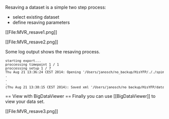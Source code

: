 Resaving a dataset is a simple two step process:

* select existing dataset
* define resaving parameters

[[File:MVR_resave1.png]]

[[File:MVR_resave2.png]]

Some log output shows the resaving process.
<pre style="font-size:0.75em">
starting export...
proccessing timepoint 1 / 1
proccessing setup 1 / 7
Thu Aug 21 13:36:24 CEST 2014: Opening '/Users/janosch/no_backup/HisYFP/././spim_TL18_Angle000.lsm' [1388x1040x81 ch=0 tp=0 type=uint8 image=ArrayImg<UnsignedShortType>]
.
.
.
(Thu Aug 21 13:38:15 CEST 2014): Saved xml '/Users/janosch/no_backup/HisYFP/dataset-hdf5.xml'.
</pre>

== View with BigDataViewer ==
Finally you can use [[BigDataViewer]] to view your data set.

[[File:MVR_resave3.png]]
